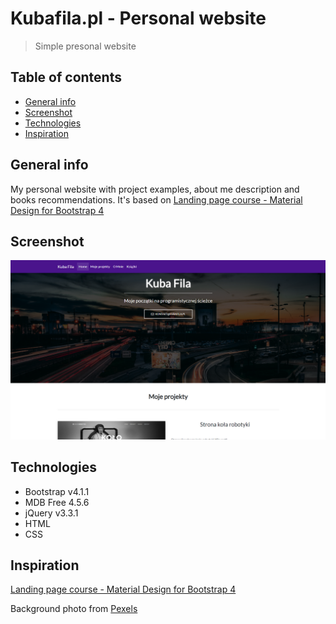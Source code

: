 # Kubafila.pl - Personal website
> Simple presonal website

## Table of contents
* [General info](#general-info)
* [Screenshot](#screenshots)
* [Technologies](#technologies)
* [Inspiration](#inspiration)

## General info
My personal website with project examples, about me description and books recommendations. It's based on [Landing page course - Material Design for Bootstrap 4 ](https://mdbootstrap.com/landing-page-lesson-1/)

## Screenshot
![website screenshot](./img/screenshots/website.png)

## Technologies
- Bootstrap v4.1.1 
- MDB Free 4.5.6
- jQuery v3.3.1 
- HTML
- CSS


## Inspiration
[Landing page course - Material Design for Bootstrap 4 ](https://mdbootstrap.com/landing-page-lesson-1/)

Background photo from [Pexels](https://www.pexels.com)

